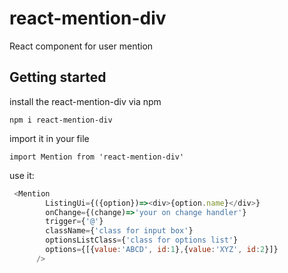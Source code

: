 # react-mention-div
React component for user mention

## Getting started
install the react-mention-div via npm
```
npm i react-mention-div
```

import it in your file
 ```
 import Mention from 'react-mention-div'
 ```
 use it:
```javascript
 <Mention 
      	ListingUi={({option})=><div>{option.name}</div>} 
      	onChange={(change)=>'your on change handler'} 
      	trigger={'@'} 
      	className={'class for input box'} 
      	optionsListClass={'class for options list'}
      	options={[{value:'ABCD', id:1},{value:'XYZ', id:2}]}
      />
```
